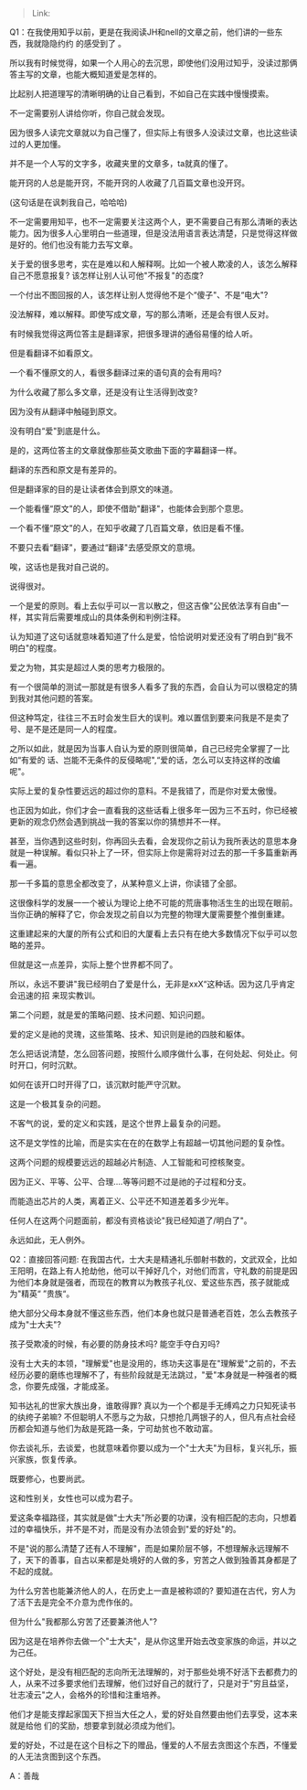 > Link: 

Q1：在我使用知乎以前，更是在我阅读JH和nell的文章之前，他们讲的一些东西，我就隐隐约约
的感受到了 。

所以我有时候觉得，如果一个人用心的去沉思，即使他们没用过知乎，没读过那俩答主写的文章，也能大概知道爱是怎样的。

比起别人把道理写的清晰明确的让自己看到，不如自己在实践中慢慢摸索。

不一定需要别人讲给你听，你自己就会发现。

因为很多人读完文章就以为自己懂了，但实际上有很多人没读过文章，也比这些读过的人更加懂。

并不是一个人写的文字多，收藏夹里的文章多，ta就真的懂了。

能开窍的人总是能开窍，不能开窍的人收藏了几百篇文章也没开窍。

(这句话是在讽刺我自己，哈哈哈)

不一定需要用知平，也不一定需要关注这两个人，更不需要自己有那么清晰的表达能力。因为很多人心里明白一些道理，但是没法用语言表达清楚，只是觉得这样做是好的。他们也没有能力去写文章。

关于爱的很多思考，实在是难以和人解释啊。比如一个被人欺凌的人，该怎么解释自己不愿意报复? 该怎样让别人认可他"不报复"的态度?

一个付出不图回报的人，该怎样让别人觉得他不是个“傻子"、不是“电大"?

没法解释，难以解释。即使写成文章，写的那么清晰，还是会有很人反对。

有时候我觉得这两位答主是翻译家，把很多理讲的通俗易懂的给人听。

但是看翻译不如看原文。

一个看不懂原文的人，看很多翻译过来的语句真的会有用吗?

为什么收藏了那么多文章，还是没有让生活得到改变?

因为没有从翻译中触碰到原文。

没有明白“爱"到底是什么。

是的，这两位答主的文章就像那些英文歌曲下面的字幕翻译一样。

翻译的东西和原文是有差异的。

但是翻译家的目的是让读者体会到原文的味道。

一个能看懂“原文"的人，即使不借助"翻译"，也能体会到那个意思。

一个看不懂“原文"的人，在知乎收藏了几百篇文章，依旧是看不懂。

不要只去看“翻译"，要通过“翻译"去感受原文的意境。

唉，这话也是我对自己说的。


说得很对。

一个是爱的原则。看上去似乎可以一言以散之，但这吉像"公民依法享有自由"一样，其实背后需要堆成山的具体条例和判例注释。

认为知道了这句话就意味着知道了什么是爱，恰恰说明对爱还没有了明白到”我不明白"的程度。

爱之为物，其实是超过人类的思考力极限的。

有一个很简单的测试一那就是有很多人看多了我的东西，会自认为可以很稳定的猜到我对其他问题的答案。

但这种笃定，往往三不五时会发生巨大的误判。难以置信到要来问我是不是卖了号、是不是还是同一人的程度。

之所以如此，就是因为当事人自认为爱的原则很简单，自己已经完全掌握了一比如“有爱的
话、岂能不无条件的反侵略呢",“爱的话，怎么可以支持这样的改编呢"。

实际上爱的复杂性要远远的超过你的意料。不是我错了，而是你对爱太傲慢。

也正因为如此，你们才会一直看我的这些话看上很多年一因为三不五时，你已经被更新的观念仍然会遇到挑战一我的答案以你的猜想并不一样。

甚至，当你遇到这些时刻，你再回头去看，会发现你之前认为我所表达的意思本身就是一种误解。看似只补上了一环，但实际上你是需将对过去的那一千多篇重新再看一遍。

那一千多篇的意思全都改变了，从某种意义上讲，你读错了全部。 

这很像科学的发展一一个被认为理论上绝不可能的荒唐事物活生生的出现在眼前。当你正确的解释了它，你会发现之前自以为完整的物理大厦需要整个推倒重建。

这重建起来的大厦的所有公式和旧的大厦看上去只有在绝大多数情况下似乎可以忽略的差异。

但就是这一点差异，实际上整个世界都不同了。

所以，永远不要讲"我已经明白了爱是什么，无非是xxX“这种话。因为这几乎肯定会迅速的招
来现实教训。 

第二个问题，就是爱的策略问题、技术问题、知识问题。

爱的定义是祂的灵瑰，这些策略、技术、知识则是祂的四肢和躯体。

怎么把话说清楚，怎么回答问题，按照什么顺序做什么事，在何处起、何处止。何时开口，何时沉默。

如何在该开口时开得了口，该沉默时能严守沉默。

这是一个极其复杂的问题。

不客气的说，爱的定义和实践，是这个世界上最复杂的问题。

这不是文学性的比喻，而是实实在在的在数学上有超越一切其他问题的复杂性。

这两个问题的规模要远远的超越必片制造、人工智能和可控核聚变。

因为正义、平等、公平、合理.…等等问题不过是祂的子过程和分支。 

而能造出芯片的人类，离着正义、公平还不知道差着多少光年。

任何人在这两个问题面前，都没有资格谈论"我已经知道了/明白了"。

永远如此，无人例外。

Q2：直接回答问题:
在我国古代，士大夫是精通礼乐御射书数的，文武双全，比如王阳明，在路上有人抢劫他，他可以干掉好几个，对他们而言，守礼数的前提是因为他们本身就是强者，而现在的教育以为教孩子礼仪、爱这些东西，孩子就能成为"精英“ ”贵族“。

绝大部分父母本身就不懂这些东西，他们本身也就只是普通老百姓，怎么去教孩子成为"士大夫"?

孩子受欺凌的时候，有必要的防身技术吗? 能空手夺白刃吗?

没有士大夫的本领，"理解爱"也是没用的，练功夫这事是在"理解爱"之前的，不去经历必要的磨练也理解不了，有些阶段就是无法跳过，"爱"本身就是一种强者的概念，你要先成强，才能成圣。

知书达礼的世家大族出身，谁敢得罪? 真以为一个个都是手无缚鸡之力只知死读书的纨绔子弟嘛? 不但聪明人不愿与之为敌，只想抢几两银子的人，但凡有点社会经历都会知道与他们为敌是死路一条，宁可劫贫也不敢动富。

你去谈礼乐，去谈爱，也就意味着你要以成为一个"士大夫"为目标，复兴礼乐，振兴家族，恢复传承。                  

既要修心，也要尚武。 

这和性别关，女性也可以成为君子。

爱这条幸福路径，其实就是做"士大夫"所必要的功课，没有相匹配的志向，只想着过的幸福快乐，并不是不对，而是没有办法领会到"爱的好处"的。

不是"说的那么清楚了还有人不理解"，而是如果阶层不够，不想理解永远理解不了，天下的善事，自古以来都是处境好的人做的多，穷苦之人做到独善其身都是了不起的成就。

为什么穷苦也能兼济他人的人，在历史上一直是被称颂的? 要知道在古代，穷人为了活下去是完全不介意为虎作伥的。

但为什么"我都那么穷苦了还要兼济他人"?

因为这是在培养你去做一个"士大夫"，是从你这里开始去改变家族的命运，并以之为己任。

这个好处，是没有相匹配的志向所无法理解的，对于那些处境不好活下去都费力的人，从来不过多要求他们去理解，他们过好自己的就行了，只是对于"穷且益坚，壮志凌云"之人，会格外的珍惜和注重培养。

他们才是能支撑起家国天下担当大任之人，爱的好处自然要由他们去享受，这本来就是给他
们的奖励，想要拿到就必须成为他们。

爱的好处，不过是在这个目标之下的赠品，懂爱的人不层去贪图这个东西，不懂爱的人无法贪图到这个东西。

A：善哉
